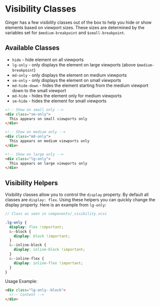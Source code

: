 # Visibility Classes

Ginger has a few visibility classes out of the box to help you hide or show elements based on viewport sizes. These sizes are determined by the variables set for `$medium-breakpoint` and `$small-breakpoint`.

## Available Classes

- `hide` - hide element on all viewports
- `lg-only` - only displays the element on large viewports (above `$medium-breakpoint`)
- `md-only` - only displays the element on medium viewports
- `sm-only` - only displays the element on small viewports
- `md-hide-down` - hides the element starting from the medium viewport down to the small viewport
- `md-hide` - hides the element only for medium viewports
- `sm-hide` - hides the element for small viewports

```html
<!-- Show on small only -->
<div class="sm-only">
  This appears on small viewports only
</div>

<!-- Show on medium only -->
<div class="md-only">
  This appears on medium viewports only
</div>

<!-- Show on large only -->
<div class="lg-only">
  This appears on large viewports only
</div>
```

## Visibility Helpers

Visibility classes allow you to control the `display` property. By default all classes are `display: flex`. Using these helpers you can quickly change the display property. Here is an example from `lg-only`:

```scss
// Class as seen in components/_visibility.scss

.lg-only {
  display: flex !important;
  &--block {
    display: block !important;
  }
  &--inline-block {
    display: inline-block !important;
  }
  &--inline-flex {
    display: inline-flex !important;
  }
}
```

Usage Example:

```html
<div class="lg-only--block">
  <!-- Content -->
</div>
```
